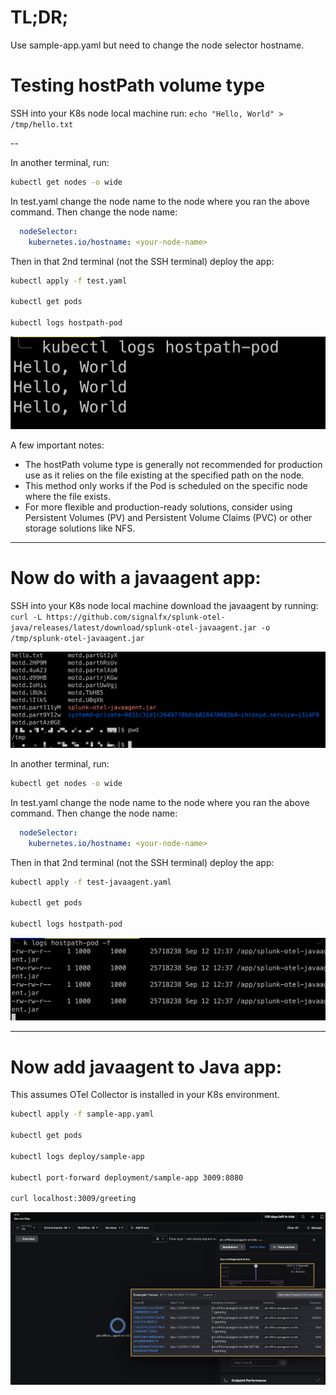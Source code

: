 # TL;DR; 
Use sample-app.yaml but need to change the node selector hostname.


# Testing hostPath volume type

SSH into your K8s node local machine run: `echo "Hello, World" > /tmp/hello.txt`

--

In another terminal, run:

```bash
kubectl get nodes -o wide
```

In test.yaml change the node name to the node where you ran the above command. Then change the node name:

```yml
  nodeSelector:
    kubernetes.io/hostname: <your-node-name>
```

Then in that 2nd terminal (not the SSH terminal) deploy the app:

```bash
kubectl apply -f test.yaml

kubectl get pods

kubectl logs hostpath-pod
```

![](proof1.png)

A few important notes:

- The hostPath volume type is generally not recommended for production use as it relies on the file existing at the specified path on the node.
- This method only works if the Pod is scheduled on the specific node where the file exists.
- For more flexible and production-ready solutions, consider using Persistent Volumes (PV) and Persistent Volume Claims (PVC) or other storage solutions like NFS.

---

# Now do with a javaagent app:

SSH into your K8s node local machine download the javaagent by running: 
`curl -L https://github.com/signalfx/splunk-otel-java/releases/latest/download/splunk-otel-javaagent.jar -o /tmp/splunk-otel-javaagent.jar`

![](proofdownload.png)

In another terminal, run:

```bash
kubectl get nodes -o wide
```

In test.yaml change the node name to the node where you ran the above command. Then change the node name:

```yml
  nodeSelector:
    kubernetes.io/hostname: <your-node-name>
```

Then in that 2nd terminal (not the SSH terminal) deploy the app:

```bash
kubectl apply -f test-javaagent.yaml

kubectl get pods

kubectl logs hostpath-pod
```

![](proof2.png)

---

# Now add javaagent to Java app:

This assumes OTel Collector is installed in your K8s environment.


```bash
kubectl apply -f sample-app.yaml

kubectl get pods

kubectl logs deploy/sample-app

kubectl port-forward deployment/sample-app 3009:8080

curl localhost:3009/greeting
```

![](proof3.png)